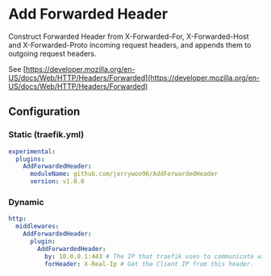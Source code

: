 # Add Forwarded Header
Construct Forwarded Header from X-Forwarded-For, X-Forwarded-Host and X-Forwarded-Proto incoming request headers, and appends them to outgoing request headers.

See [https://developer.mozilla.org/en-US/docs/Web/HTTP/Headers/Forwarded](https://developer.mozilla.org/en-US/docs/Web/HTTP/Headers/Forwarded)

## Configuration

### Static (traefik.yml)
```yaml
experimental:
  plugins:
    AddForwardedHeader:
      moduleName: github.com/jerrywoo96/AddForwardedHeader
      version: v1.0.0
```

### Dynamic
```yaml
http:
  middlewares:
    AddForwardedHeader:
      plugin:
        AddForwardedHeader:
          by: 10.0.0.1:443 # The IP that traefik uses to communicate with the destination server.
          forHeader: X-Real-Ip # Get the Client IP from this header.
```
